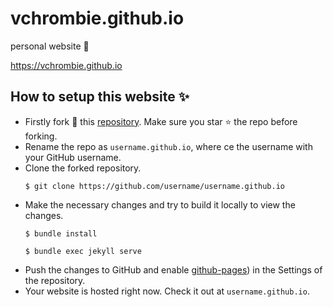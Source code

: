 
# vchrombie.github.io
personal website :man_dancing: 

https://vchrombie.github.io

## How to setup this website :sparkles:
 
* Firstly fork :fork_and_knife: this [repository](https://github.com/vchrombie/vchrombie.github.io). Make sure you star :star: the repo before forking.
* Rename the repo as `username.github.io`, where ce the username with your GitHub username.
* Clone the forked repository.
	```
	$ git clone https://github.com/username/username.github.io
	```
* Make the necessary changes and try to build it locally to view the changes.  
	```
	$ bundle install
	
	$ bundle exec jekyll serve
	```
* Push the changes to GitHub and enable [github-pages](https://pages.github.com/)) in the Settings of the repository.
* Your website is hosted right now. Check it out at `username.github.io`.
